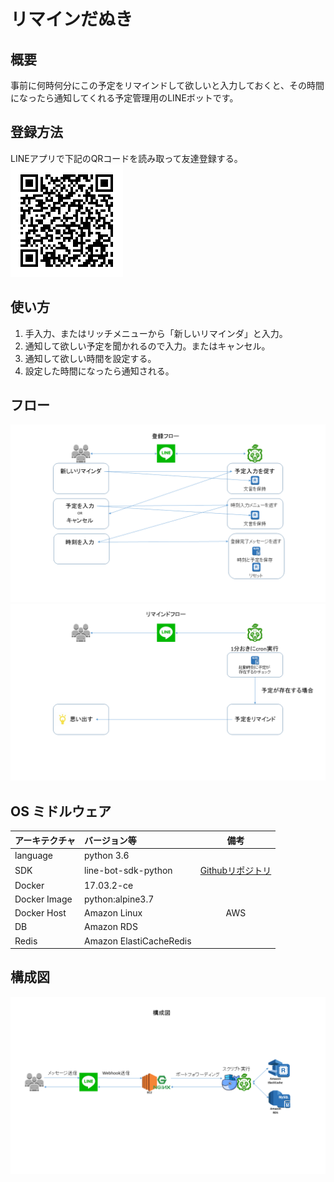 # リマインだぬき

## 概要

事前に何時何分にこの予定をリマインドして欲しいと入力しておくと、その時間になったら通知してくれる予定管理用のLINEボットです。

## 登録方法

LINEアプリで下記のQRコードを読み取って友達登録する。  
![QRコード](./qr.png)

## 使い方

1. 手入力、またはリッチメニューから「新しいリマインダ」と入力。
1. 通知して欲しい予定を聞かれるので入力。またはキャンセル。
1. 通知して欲しい時間を設定する。
1. 設定した時間になったら通知される。

## フロー

![登録フロー](./flow1.png)
![リマインドフロー](./flow2.png)

## OS ミドルウェア

|アーキテクチャ|バージョン等|備考|
|:--|:--|:--:|
|language|python 3.6||
|SDK|line-bot-sdk-python|[Githubリポジトリ](https://github.com/line/line-bot-sdk-python)|
|Docker|17.03.2-ce||
|Docker Image|python:alpine3.7||
|Docker Host|Amazon Linux|AWS|
|DB|Amazon RDS||
|Redis|Amazon ElastiCacheRedis||

## 構成図

![構成図](./diagram.png)
